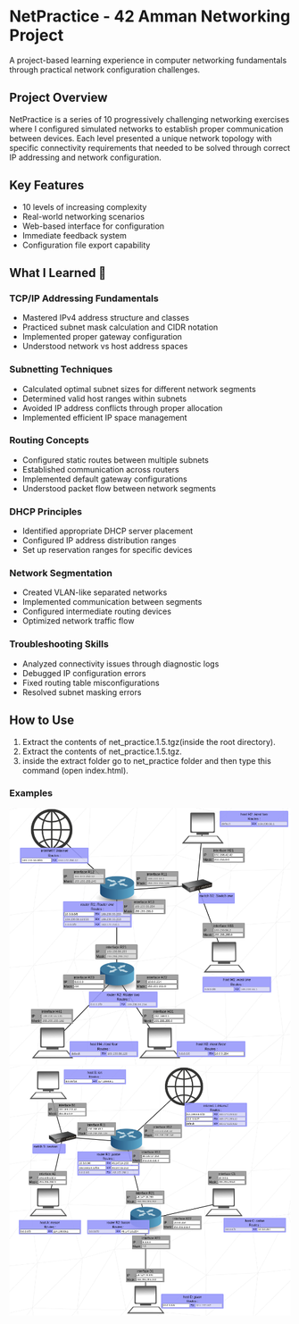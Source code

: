 # NetPractice - 42 Amman Networking Project

A project-based learning experience in computer networking fundamentals through practical network configuration challenges.

## Project Overview
NetPractice is a series of 10 progressively challenging networking exercises where I configured simulated networks to establish proper communication between devices. Each level presented a unique network topology with specific connectivity requirements that needed to be solved through correct IP addressing and network configuration.

## Key Features
- 10 levels of increasing complexity
- Real-world networking scenarios
- Web-based interface for configuration
- Immediate feedback system
- Configuration file export capability

## What I Learned 🧠

### TCP/IP Addressing Fundamentals
- Mastered IPv4 address structure and classes
- Practiced subnet mask calculation and CIDR notation
- Implemented proper gateway configuration
- Understood network vs host address spaces

### Subnetting Techniques
- Calculated optimal subnet sizes for different network segments
- Determined valid host ranges within subnets
- Avoided IP address conflicts through proper allocation
- Implemented efficient IP space management

### Routing Concepts
- Configured static routes between multiple subnets
- Established communication across routers
- Implemented default gateway configurations
- Understood packet flow between network segments

### DHCP Principles
- Identified appropriate DHCP server placement
- Configured IP address distribution ranges
- Set up reservation ranges for specific devices

### Network Segmentation
- Created VLAN-like separated networks
- Implemented communication between segments
- Configured intermediate routing devices
- Optimized network traffic flow

### Troubleshooting Skills
- Analyzed connectivity issues through diagnostic logs
- Debugged IP configuration errors
- Fixed routing table misconfigurations
- Resolved subnet masking errors

## How to Use
1. Extract the contents of net_practice.1.5.tgz(inside the root directory).
2. Extract the contents of net_practice.1.5.tgz.
3. inside the extract folder go to net_practice folder and then type this command (open index.html).

### Examples 
![Example of does the subject look like](images/1.png)
![Example of does the subject look like](images/2.png)

